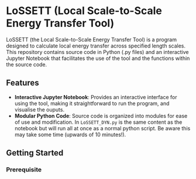 # LoSSETT (Local Scale-to-Scale Energy Transfer Tool)

LoSSETT (the Local Scale-to-Scale Energy Transfer Tool) is a program designed to calculate local energy transfer across specified length scales. This repository contains source code in Python (.py files) and an interactive Jupyter Notebook that facilitates the use of the tool and the functions within the source code.

## Features

- **Interactive Jupyter Notebook**: Provides an interactive interface for using the tool, making it straightforward to run the program, and visualise the ouputs.
- **Modular Python Code**: Source code is organized into modules for ease of use and modification. In `LoSSETT_DYN.py` is the same content as the notebook but will run all at once as a normal python script. Be aware this may take some time (upwards of 10 minutes!).

## Getting Started

### Prerequisite
